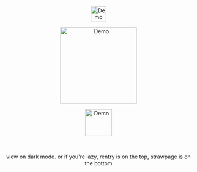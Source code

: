 
⠀
<p align="center">
<a href="https://rentry.co/cipherites">
  <img src="https://cdn.discordapp.com/attachments/1062717625764950068/1431545835035820053/IMG_20251025_153135.jpg?ex=68fe7733&is=68fd25b3&hm=d450ce0495f8bf54705020e71b042693b5bbf2d8ca94448c858e71a8ffb2aa0f&" alt="Demo" width="40">
</a>

<p align="center">
<a href="https://embed.tumblr.com/embed/post/t:1ttrqRAa_1FifsH5pFjU1w/774356974734327808/v2">
  <img src="https://cdn.discordapp.com/attachments/1062717625764950068/1432001420189761657/Untitled1615_20251026214157.png?ex=68ff76bf&is=68fe253f&hm=2404f6d0b57f42b448622050ebd7ec3a282adfed87e5c3f27d09c3c73eb48733&" alt="Demo" width="200">
</a>
  
<p align="center">
<a href="https://cipherites.straw.page/">
  <img src="https://cdn.discordapp.com/attachments/1062717625764950068/1431545835375824896/IMG_20251025_153146.jpg?ex=68ff1ff3&is=68fdce73&hm=fc4375a81b3866a52c4bd55e719db538e3a6f1cba0ef89ef70dd989adc07bfda&" alt="Demo" width="70">
</a>

⠀
<p align="center"> view on dark mode. or if you're lazy, rentry is on the top, strawpage is on the bottom
